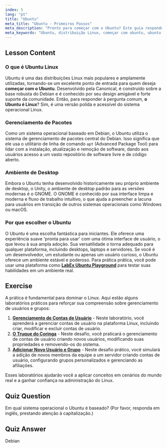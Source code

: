 ```yaml
---
index: 5
lang: "pt"
title: "Ubuntu"
meta_title: "Ubuntu - Primeiros Passos"
meta_description: "Pronto para começar com o Ubuntu? Este guia responde 'Ubuntu é Linux' e explica por que é uma ótima escolha para iniciantes, cobrindo seus recursos, base Debian e usos em desktops e servidores. Pratique com os laboratórios LabEx Ubuntu."
meta_keywords: "Ubuntu, distribuição Linux, começar com ubuntu, ubuntu é linux, labex ubuntu, Debian, gerenciamento de pacotes, iniciante em Linux, tutorial ubuntu"
---
```


## Lesson Content

### O que é Ubuntu Linux

Ubuntu é uma das distribuições Linux mais populares e amplamente utilizadas, tornando-se um excelente ponto de entrada para quem deseja **começar com o Ubuntu**. Desenvolvido pela Canonical, é construído sobre a base robusta do Debian e é conhecido por seu design amigável e forte suporte da comunidade. Então, para responder à pergunta comum, **o Ubuntu é Linux**? Sim, é uma versão polida e acessível do sistema operacional Linux.

### Gerenciamento de Pacotes

Como um sistema operacional baseado em Debian, o Ubuntu utiliza o sistema de gerenciamento de pacotes central do Debian. Isso significa que ele usa o utilitário de linha de comando `apt` (Advanced Package Tool) para lidar com a instalação, atualização e remoção de software, dando aos usuários acesso a um vasto repositório de software livre e de código aberto.

### Ambiente de Desktop

Embora o Ubuntu tenha desenvolvido historicamente seu próprio ambiente de desktop, o Unity, o ambiente de desktop padrão para as versões modernas é o GNOME. O GNOME é conhecido por sua interface limpa e moderna e fluxo de trabalho intuitivo, o que ajuda a preencher a lacuna para usuários em transição de outros sistemas operacionais como Windows ou macOS.

### Por que escolher o Ubuntu

O Ubuntu é uma escolha fantástica para iniciantes. Ele oferece uma experiência suave 'pronta para usar' com uma ótima interface de usuário, o que levou à sua ampla adoção. Sua versatilidade o torna adequado para qualquer plataforma, incluindo desktops, laptops e servidores. Se você é um desenvolvedor, um estudante ou apenas um usuário curioso, o Ubuntu oferece um ambiente estável e poderoso. Para prática prática, você pode usar uma plataforma como [**LabEx Ubuntu Playground**](https://labex.io/pt/tutorials/linux-online-linux-terminal-and-playground-372915) para testar suas habilidades em um ambiente real.

## Exercise

A prática é fundamental para dominar o Linux. Aqui estão alguns laboratórios práticos para reforçar sua compreensão sobre gerenciamento de usuários e grupos:

1.  **[Gerenciamento de Contas de Usuário](https://labex.io/pt/labs/linux-user-account-management-49)** - Neste laboratório, você aprenderá a gerenciar contas de usuário na plataforma Linux, incluindo criar, modificar e excluir contas de usuário.
2.  **[O Truque do Coringa](https://labex.io/pt/labs/linux-the-joker-s-trick-270247)** - Neste desafio, você praticará o gerenciamento de contas de usuário criando novos usuários, modificando suas propriedades e removendo-os do sistema.
3.  **[Adicionar Novo Usuário e Grupo](https://labex.io/pt/labs/linux-add-new-user-and-group-17987)** - Neste desafio prático, você simulará a adição de novos membros da equipe a um servidor criando contas de usuário, configurando grupos personalizados e gerenciando as afiliações.

Esses laboratórios ajudarão você a aplicar conceitos em cenários do mundo real e a ganhar confiança na administração do Linux.

## Quiz Question

Em qual sistema operacional o Ubuntu é baseado? (Por favor, responda em inglês, prestando atenção à capitalização.)

## Quiz Answer

Debian
